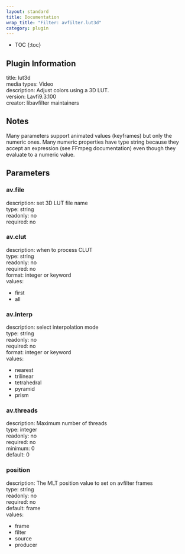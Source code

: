 ```yaml
---
layout: standard
title: Documentation
wrap_title: "Filter: avfilter.lut3d"
category: plugin
---
```

* TOC
{:toc}

## Plugin Information

title: lut3d  
media types:
Video  
description: Adjust colors using a 3D LUT.  
version: Lavfi9.3.100  
creator: libavfilter maintainers  

## Notes

Many parameters support animated values (keyframes) but only the numeric ones. Many numeric properties have type string because they accept an expression (see FFmpeg documentation) even though they evaluate to a numeric value.

## Parameters

### av.file

  
description:
set 3D LUT file name  
type: string  
readonly: no  
required: no  

### av.clut

  
description:
when to process CLUT  
type: string  
readonly: no  
required: no  
format: integer or keyword  
values:  

* first
* all

### av.interp

  
description:
select interpolation mode  
type: string  
readonly: no  
required: no  
format: integer or keyword  
values:  

* nearest
* trilinear
* tetrahedral
* pyramid
* prism

### av.threads

  
description:
Maximum number of threads  
type: integer  
readonly: no  
required: no  
minimum: 0  
default: 0  

### position

  
description:
The MLT position value to set on avfilter frames  
type: string  
readonly: no  
required: no  
default: frame  
values:  

* frame
* filter
* source
* producer

